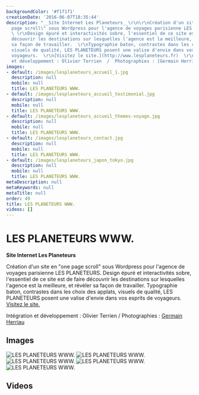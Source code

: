 ```yaml
---
backgroundColor: '#f1f1f1'
creationDate: '2016-06-07T18:35:44'
description: "__Site Internet Les Planeteurs__\r\n\r\nCréation d'un site en \"one
  page scroll\" sous Wordpress pour l'agence de voyages parisienne LES PLANETEURS.
  \ \r\nDesign épuré et interactivités sobre, l'essentiel de ce site est de faire
  découvrir les destinations sur lesquelles l'agence est la meilleure, et révéler
  sa façon de travailler.  \r\nTypographie baton, contrastes dans les choix des applats,
  visuels de qualité, LES PLANETEURS posent une valise d'envie dans vos esprits de
  voyageurs.  \r\n[Visitez le site.](http://www.lesplaneteurs.fr)  \r\n\r\nIntégration
  et développement : Olivier Terrien  /  Photographies : [Germain Herriau](http://www.germainherriau.com)"
images:
- default: /images/lesplaneteurs_accueil_1.jpg
  description: null
  mobile: null
  title: LES PLANETEURS WWW.
- default: /images/lesplaneteurs_accueil_testimonial.jpg
  description: null
  mobile: null
  title: LES PLANETEURS WWW.
- default: /images/lesplaneteurs_accueil_themes-voyage.jpg
  description: null
  mobile: null
  title: LES PLANETEURS WWW.
- default: /images/lesplaneteurs_contact.jpg
  description: null
  mobile: null
  title: LES PLANETEURS WWW.
- default: /images/lesplaneteurs_japon_tokyo.jpg
  description: null
  mobile: null
  title: LES PLANETEURS WWW.
metaDescription: null
metaKeywords: null
metaTitle: null
order: 49
title: LES PLANETEURS WWW.
videos: []
---
```


# LES PLANETEURS WWW.

__Site Internet Les Planeteurs__

Création d'un site en "one page scroll" sous Wordpress pour l'agence de voyages parisienne LES PLANETEURS.
Design épuré et interactivités sobre, l'essentiel de ce site est de faire découvrir les destinations sur lesquelles l'agence est la meilleure, et révéler sa façon de travailler.
Typographie baton, contrastes dans les choix des applats, visuels de qualité, LES PLANETEURS posent une valise d'envie dans vos esprits de voyageurs.
[Visitez le site.](http://www.lesplaneteurs.fr)

Intégration et développement : Olivier Terrien  /  Photographies : [Germain Herriau](http://www.germainherriau.com)

## Images

![LES PLANETEURS WWW.](/images/lesplaneteurs_accueil_1.jpg)
![LES PLANETEURS WWW.](/images/lesplaneteurs_accueil_testimonial.jpg)
![LES PLANETEURS WWW.](/images/lesplaneteurs_accueil_themes-voyage.jpg)
![LES PLANETEURS WWW.](/images/lesplaneteurs_contact.jpg)
![LES PLANETEURS WWW.](/images/lesplaneteurs_japon_tokyo.jpg)

## Videos
